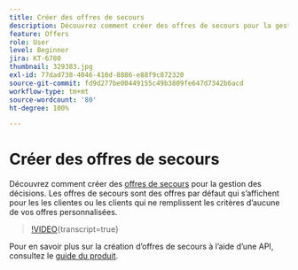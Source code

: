 ```yaml
---
title: Créer des offres de secours
description: Découvrez comment créer des offres de secours pour la gestion des décisions. Les offres de secours sont associées à des règles d’éligibilité afin que vous puissiez les afficher uniquement aux clients appropriés.
feature: Offers
role: User
level: Beginner
jira: KT-6780
thumbnail: 329383.jpg
exl-id: 77dad738-4046-410d-8886-e88f9c872320
source-git-commit: fd9d277be00449155c49b3809fe647d7342b6acd
workflow-type: tm+mt
source-wordcount: '80'
ht-degree: 100%

---
```


# Créer des offres de secours

Découvrez comment créer des [offres de secours](https://experienceleague.adobe.com/docs/journey-optimizer/using/offer-decisioniong/managing-offers-in-the-offer-library/creating-fallback-offers.html?lang=fr) pour la gestion des décisions. Les offres de secours sont des offres par défaut qui s’affichent pour les les clientes ou les clients qui ne remplissent les critères d’aucune de vos offres personnalisées.

>[!VIDEO](https://video.tv.adobe.com/v/329383?quality=12&learn=on){transcript=true}

Pour en savoir plus sur la création d’offres de secours à lʼaide dʼune API, consultez le [guide du produit](https://experienceleague.adobe.com/docs/journey-optimizer/using/offer-decisioniong/api-reference/offers-api/fallback-offers/create.html?lang=fr).
